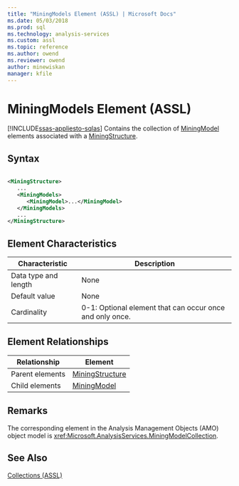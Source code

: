```yaml
---
title: "MiningModels Element (ASSL) | Microsoft Docs"
ms.date: 05/03/2018
ms.prod: sql
ms.technology: analysis-services
ms.custom: assl
ms.topic: reference
ms.author: owend
ms.reviewer: owend
author: minewiskan
manager: kfile
---
```

# MiningModels Element (ASSL)
[!INCLUDE[ssas-appliesto-sqlas](../../../includes/ssas-appliesto-sqlas.md)]
  Contains the collection of [MiningModel](../../../analysis-services/scripting/objects/miningmodel-element-assl.md) elements associated with a [MiningStructure](../../../analysis-services/scripting/objects/miningstructure-element-assl.md).  
  
## Syntax  
  
```xml  
  
<MiningStructure>  
   ...  
   <MiningModels>  
      <MiningModel>...</MiningModel>  
   </MiningModels>  
   ...  
</MiningStructure>  
```  
  
## Element Characteristics  
  
|Characteristic|Description|  
|--------------------|-----------------|  
|Data type and length|None|  
|Default value|None|  
|Cardinality|0-1: Optional element that can occur once and only once.|  
  
## Element Relationships  
  
|Relationship|Element|  
|------------------|-------------|  
|Parent elements|[MiningStructure](../../../analysis-services/scripting/objects/miningstructure-element-assl.md)|  
|Child elements|[MiningModel](../../../analysis-services/scripting/objects/miningmodel-element-assl.md)|  
  
## Remarks  
 The corresponding element in the Analysis Management Objects (AMO) object model is <xref:Microsoft.AnalysisServices.MiningModelCollection>.  
  
## See Also  
 [Collections &#40;ASSL&#41;](../../../analysis-services/scripting/collections/collections-assl.md)  
  
  
